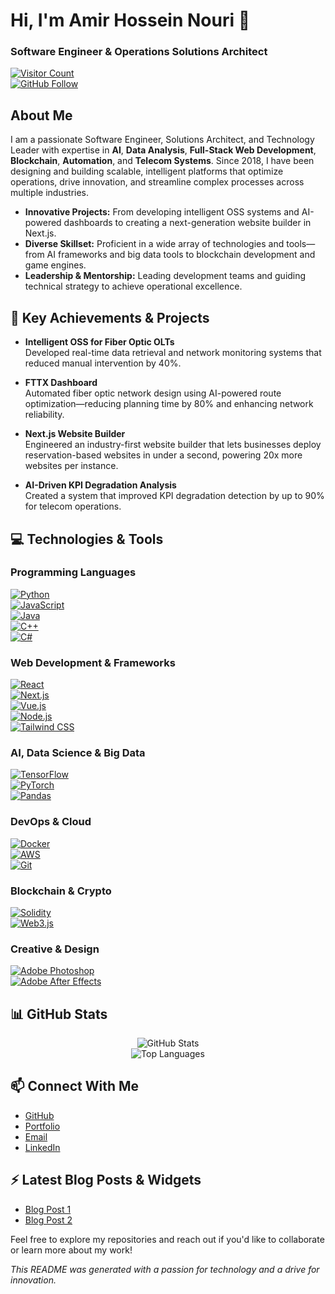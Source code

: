 # Hi, I'm Amir Hossein Nouri 👋

### Software Engineer & Operations Solutions Architect  
[![Visitor Count](https://komarev.com/ghpvc/?username=codedpro&color=blue)](https://github.com/codedpro)  
[![GitHub Follow](https://img.shields.io/github/followers/codedpro?label=Follow&style=social)](https://github.com/codedpro)

## About Me

I am a passionate Software Engineer, Solutions Architect, and Technology Leader with expertise in **AI**, **Data Analysis**, **Full-Stack Web Development**, **Blockchain**, **Automation**, and **Telecom Systems**. Since 2018, I have been designing and building scalable, intelligent platforms that optimize operations, drive innovation, and streamline complex processes across multiple industries.

- **Innovative Projects:** From developing intelligent OSS systems and AI-powered dashboards to creating a next-generation website builder in Next.js.
- **Diverse Skillset:** Proficient in a wide array of technologies and tools—from AI frameworks and big data tools to blockchain development and game engines.
- **Leadership & Mentorship:** Leading development teams and guiding technical strategy to achieve operational excellence.

## 🚀 Key Achievements & Projects

- **Intelligent OSS for Fiber Optic OLTs**  
  Developed real-time data retrieval and network monitoring systems that reduced manual intervention by 40%.

- **FTTX Dashboard**  
  Automated fiber optic network design using AI-powered route optimization—reducing planning time by 80% and enhancing network reliability.

- **Next.js Website Builder**  
  Engineered an industry-first website builder that lets businesses deploy reservation-based websites in under a second, powering 20x more websites per instance.

- **AI-Driven KPI Degradation Analysis**  
  Created a system that improved KPI degradation detection by up to 90% for telecom operations.

## 💻 Technologies & Tools

### Programming Languages
[![Python](https://img.shields.io/badge/Python-3776AB?logo=python&logoColor=white)](https://www.python.org)  
[![JavaScript](https://img.shields.io/badge/JavaScript-F7DF1E?logo=javascript&logoColor=black)](https://developer.mozilla.org/en-US/docs/Web/JavaScript)  
[![Java](https://img.shields.io/badge/Java-ED8B00?logo=java&logoColor=white)](https://www.java.com)  
[![C++](https://img.shields.io/badge/C++-00599C?logo=c%2B%2B&logoColor=white)](https://isocpp.org)  
[![C#](https://img.shields.io/badge/C%23-239120?logo=csharp&logoColor=white)](https://docs.microsoft.com/en-us/dotnet/csharp/)

### Web Development & Frameworks
[![React](https://img.shields.io/badge/React-20232A?logo=react&logoColor=61DAFB)](https://reactjs.org)  
[![Next.js](https://img.shields.io/badge/Next.js-000000?logo=next.js&logoColor=white)](https://nextjs.org)  
[![Vue.js](https://img.shields.io/badge/Vue.js-4FC08D?logo=vue.js&logoColor=white)](https://vuejs.org)  
[![Node.js](https://img.shields.io/badge/Node.js-339933?logo=node.js&logoColor=white)](https://nodejs.org)  
[![Tailwind CSS](https://img.shields.io/badge/Tailwind_CSS-38B2AC?logo=tailwind-css&logoColor=white)](https://tailwindcss.com)

### AI, Data Science & Big Data
[![TensorFlow](https://img.shields.io/badge/TensorFlow-FF6F00?logo=tensorflow&logoColor=white)](https://www.tensorflow.org)  
[![PyTorch](https://img.shields.io/badge/PyTorch-EE4C2C?logo=pytorch&logoColor=white)](https://pytorch.org)  
[![Pandas](https://img.shields.io/badge/Pandas-150458?logo=pandas&logoColor=white)](https://pandas.pydata.org)

### DevOps & Cloud
[![Docker](https://img.shields.io/badge/Docker-2496ED?logo=docker&logoColor=white)](https://www.docker.com)  
[![AWS](https://img.shields.io/badge/AWS-232F3E?logo=amazon-aws&logoColor=white)](https://aws.amazon.com)  
[![Git](https://img.shields.io/badge/Git-F05032?logo=git&logoColor=white)](https://git-scm.com)

### Blockchain & Crypto
[![Solidity](https://img.shields.io/badge/Solidity-363636?logo=solidity&logoColor=white)](https://docs.soliditylang.org)  
[![Web3.js](https://img.shields.io/badge/Web3.js-120136?logo=web3.js&logoColor=white)](https://web3js.readthedocs.io)

### Creative & Design
[![Adobe Photoshop](https://img.shields.io/badge/Adobe-Photoshop-blue)](https://www.adobe.com/products/photoshop.html)  
[![Adobe After Effects](https://img.shields.io/badge/Adobe-After%20Effects-blue)](https://www.adobe.com/products/aftereffects.html)

## 📊 GitHub Stats

<div align="center">
  <img src="https://github-readme-stats.vercel.app/api?username=codedpro&show_icons=true&theme=radical" alt="GitHub Stats" />
  <br>
  <img src="https://github-readme-stats.vercel.app/api/top-langs/?username=codedpro&layout=compact&theme=radical" alt="Top Languages" />
</div>

## 📫 Connect With Me

- [GitHub](https://github.com/codedpro)
- [Portfolio](https://portfolio.codedpro.net)
- [Email](mailto:dev.codedpro@gmail.com)
- [LinkedIn](#)

## ⚡ Latest Blog Posts & Widgets

- [Blog Post 1](#)
- [Blog Post 2](#)

Feel free to explore my repositories and reach out if you'd like to collaborate or learn more about my work!

*This README was generated with a passion for technology and a drive for innovation.*
